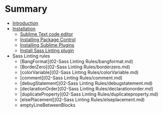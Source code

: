 # Summary

* [Introduction](README.md)
* [Installation](installation.md)
   * [Sublime Text code editor](01-Installation/00-sublime-text.md)
   * [Installing Package Control](01-Installation/01-package-control.md)
   * [Installing Sublime Plugins](01-Installation/02-sublime-plugins.md)
   * [Install Sass Linting plugin](01-Installation/04-sass-linting-plugin.md)
* Sass Linting rules
   * [BangFormat](02-Sass Linting Rules/bangformat.md)
   * [BorderZero](02-Sass Linting Rules/borderzero.md)
   * [colorVariable](02-Sass Linting Rules/colorVariable.md)
   * [comment](02-Sass Linting Rules/comment.md)
   * [debugStatement](02-Sass Linting Rules/debugstatement.md)
   * [declarationOrder](02-Sass Linting Rules/declarationorder.md)
   * [duplicateProperty](02-Sass Linting Rules/duplicateproperty.md)
   * [elsePlacement](02-Sass Linting Rules/elseplacement.md)
   * emptyLineBetweenBlocks

